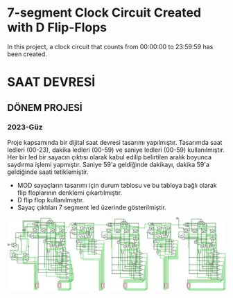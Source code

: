   # 7-segment Clock Circuit Created with D Flip-Flops

In this project, a clock circuit that counts from 00:00:00 to 23:59:59 has been created.

# SAAT DEVRESİ
## DÖNEM PROJESİ

### 2023-Güz

Proje kapsamında bir dijital saat devresi tasarımı yapılmıştır. Tasarımda saat ledleri (00-23), dakika ledleri (00-59) ve saniye ledleri (00-59) kullanılmıştır. Her bir led bir sayacın çıktısı olarak kabul edilip belirtilen aralık boyunca saydırma işlemi yapmıştır. Saniye 59'a geldiğinde dakikayı, dakika 59'a geldiğinde saati tetiklemiştir.
- MOD sayaçların tasarımı için durum tablosu ve bu tabloya bağlı olarak flip floplarının denklemi çıkartılmıştır.
- D flip flop kullanılmıştır.
- Sayaç çıktıları 7 segment led üzerinde gösterilmiştir.




![Dijital Saat Tasarımı](dijital_saat_tasarimi.jpg)
